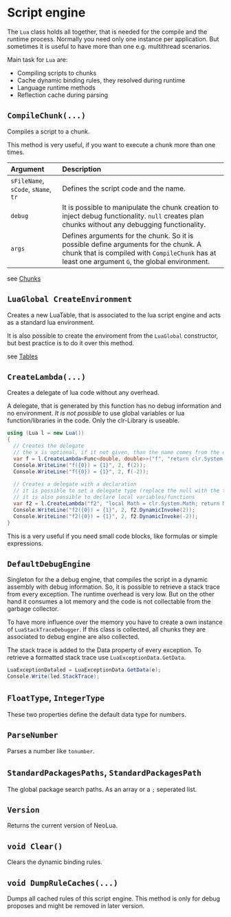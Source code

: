 # Script engine

The `Lua` class holds all together, that is needed for the compile and the runtime process. Normally you need only one instance per 
application. But sometimes it is useful to have more than one e.g. multithread scenarios.

Main task for `Lua` are:
* Compiling scripts to chunks
* Cache dynamic binding rules, they resolved during runtime
* Language runtime methods
* Reflection cache during parsing

## `CompileChunk(...)`

Compiles a script to a chunk.

This method is very useful, if you want to execute a chunk more than one times.

| Argument | Description |
|:---------|:------------|
| `sFileName`, `sCode`, `sName`, `tr` | Defines the script code and the name. |
| `debug` | It is possible to manipulate the chunk creation to inject debug functionality. `null` creates plan chunks without any debugging functionality. |
| `args`  | Defines arguments for the chunk. So it is possible define arguments for the chunk. A chunk that is compiled with `CompileChunk` has at least one argument `G`, the global environment. |

see [Chunks](04_03_chunk.md)

## `LuaGlobal CreateEnvironment`

Creates a new LuaTable, that is associated to the lua script engine and acts as a standard lua environment.

It is also possible to create the enviroment from the `LuaGlobal` constructor, but best practice is to do it over this method.

see [Tables](04_04_table.md)

## `CreateLambda(...)`

Creates a delegate of lua code without any overhead.

A delegate, that is generated by this function has no debug information and no environment. *It is not possible* to use global variables or lua function/libraries in the code. Only the clr-Library is useable.

```C#
using (Lua l = new Lua())
{
  // Creates the delegate
  // the x is optional, if it not given, than the name comes from the delegate-parameter
  var f = l.CreateLambda<Func<double, double>>("f", "return clr.System.Math:Abs(x) * 2", "x");
  Console.WriteLine("f({0}) = {1}", 2, f(2));
  Console.WriteLine("f({0}) = {1}", 2, f(-2));
  
  // Creates a delegate with a declaration
  // it is possible to set a delegate type (replace the null with the type)
  // it is also possible to declare local variables/functions 
  var f2 = l.CreateLambda("f2", "local Math = clr.System.Math; return Math:Abs(x) * 2;", null, typeof(double), new KeyValuePair<string, Type>("x", typeof(double)));
  Console.WriteLine("f2({0}) = {1}", 2, f2.DynamicInvoke(2));
  Console.WriteLine("f2({0}) = {1}", 2, f2.DynamicInvoke(-2));
}
```

This is a very useful if you need small code blocks, like formulas or simple expressions.

## `DefaultDebugEngine`

Singleton for the a debug engine, that compiles the script in a dynamic assembly with debug information. So, it is possible to retrieve a stack trace from every exception.
The runtime overhead is very low. But on the other hand it consumes a lot memory and the code is not collectable from the garbage collector.

To have more influence over the memory you have to create a own instance of `LuaStackTraceDebugger`. If this class is collected, all chunks they are associated to debug engine
are also collected.

The stack trace is added to the Data property of every exception. To retrieve a formatted stack trace use  `LuaExceptionData.GetData`.

```C#
LuaExceptionDataled = LuaExceptionData.GetData(e);
Console.Write(led.StackTrace); 
```

## `FloatType`, `IntegerType`

These two properties define the default data type for numbers.

## `ParseNumber`

Parses a number like `tonumber`.

## `StandardPackagesPaths`, `StandardPackagesPath`

The global package search paths. As an array or a `;` seperated list.

## `Version`

Returns the current version of NeoLua.

## `void Clear()`

Clears the dynamic binding rules.

## `void DumpRuleCaches(...)`

Dumps all cached rules of this script engine. This method is only for debug proposes and might be removed in later version.